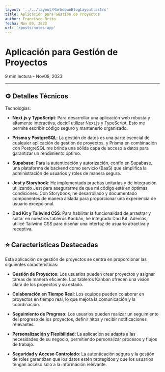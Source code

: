 ```yaml
---
layout: '../../layout/MarkdownBlogLayout.astro'
title: Aplicación para Gestión de Proyectos
author: Francisco Brito
fecha: Nov 09, 2023
url: '/posts/notes-app'
---
```


# Aplicación para Gestión de Proyectos
9 min lectura - Nov09, 2023

--- 

## ⚙️ Detalles Técnicos

Tecnologias:

- **Next.js y TypeScript**: Para desarrollar una aplicación web robusta y altamente interactiva, decidí utilizar Next.js y TypeScript. Esto me permite escribir código seguro y mantenerlo organizado.

- **Prisma y PostgreSQL**: La gestión de datos es una parte esencial de cualquier aplicación de gestión de proyectos, y Prisma en combinación con PostgreSQL me brinda una sólida capa de acceso a datos para garantizar un rendimiento óptimo.

- **Supabase**: Para la autenticación y autorización, confío en Supabase, una plataforma de backend como servicio (BaaS) que simplifica la administración de usuarios y roles de manera segura.

- **Jest y Storybook**: He implementado pruebas unitarias y de integración utilizando Jest para asegurarme de que mi código esté en óptimas condiciones. Con Storybook, he desarrollado y documentado componentes de manera aislada para proporcionar una experiencia de usuario excepcional.

- **Dnd Kit y Tailwind CSS**: Para habilitar la funcionalidad de arrastrar y soltar en nuestros tableros Kanban, he integrado Dnd Kit. Además, utilicé Tailwind CSS para diseñar una interfaz de usuario atractiva y receptiva.

## ⭐️ Características Destacadas

Esta aplicación de gestión de proyectos se centra en proporcionar las siguientes características:

- **Gestión de Proyectos**: Los usuarios pueden crear proyectos y asignar tareas de manera eficiente. Los tableros Kanban ofrecen una visión clara de los proyectos y su estado.

- **Colaboración en Tiempo Real**: Los equipos pueden colaborar en proyectos en tiempo real, lo que mejora la comunicación y la coordinación.

- **Seguimiento de Progreso**: Los usuarios pueden realizar un seguimiento del progreso de los proyectos, definir hitos y recibir notificaciones relevantes.

- **Personalización y Flexibilidad**: La aplicación se adapta a las necesidades de su negocio, permitiendo personalizar procesos y flujos de trabajo.

- **Seguridad y Acceso Controlado**: La autenticación segura y la gestión de roles garantizan que los datos estén protegidos y que los usuarios tengan acceso solo a la información relevante.

